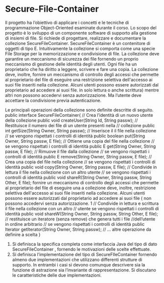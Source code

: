 # Secure-File-Container
Il progetto ha l’obiettivo di applicare i concetti e le tecniche di programmazione Object-Oriented esaminate durante il corso. Lo scopo del progetto è lo sviluppo di un componente software di supporto alla gestione di insiemi di file.
Si richiede di progettare, realizzare e documentare la collezione SecureFileContainer<E>. SecureFileContainer<E> è un contenitore di oggetti di tipo E. Intuitivamente la collezione si comporta come una specie File Storage per la memorizzazione e condivisione di file. La collezione deve garantire un meccanismo di sicurezza dei file fornendo un proprio meccanismo di gestione delle identità degli utenti. Ogni file ha un proprietario che ha diritto a leggere, scrivere e fare una copia. La collezione deve, inoltre, fornire un meccanismo di controllo degli accessi che permette al proprietario del file di eseguire una restrizione selettiva dell'accesso ai suoi file inseriti nella collezione. Alcuni utenti possono essere autorizzati dal proprietario ad accedere ai suoi file.
in solo lettura o anche scrittura) mentre altri non possono accedervi senza autorizzazione.
Ma l’utente deve accettare la condivisione previa autenticazione.
 
Le principali operazioni della collezione sono definite descritte di seguito.
public interface SecureFileContainer<E>{
// Crea l’identità di un nuovo utente della collezione
public void createUser(String Id, String passw);
// Restituisce il numero dei file di un utente presenti nella // collezione
public int getSize(String Owner, String passw);
// Inserisce il il file nella collezione
// se vengono rispettati i controlli di identità
public boolean put(String Owner, String passw, E file); // Ottiene una copia del file nella collezione
// se vengono rispettati i controlli di identità
public E get(String Owner, String passw, E file); // Rimuove il file dalla collezione
// se vengono rispettati i controlli di identità
public E remove(String Owner, String passw, E file); // Crea una copia del file nella collezione
// se vengono rispettati i controlli di identità
public void copy(String Owner, String passw, E file);
// Condivide in lettura il file nella collezione con un altro utente // se vengono rispettati i controlli di identità
public void shareR(String Owner, String passw, String Other, E file);
fornire un meccanismo di controllo degli accessi che permette al proprietario del file di eseguire una
a collezione deve, inoltre,
restrizione selettiva dell'accesso ai suoi file inseriti nella collezione. Alcuni utenti possono essere autorizzati
dal proprietario ad accedere ai suoi file (
non possono
accedervi senza autorizzazione.
1
// Condivide in lettura e scrittura il file nella collezione con un altro // utente se vengono rispettati i controlli di identità
public void shareW(String Owner, String passw, String Other, E file);
// restituisce un iteratore (senza remove) che genera tutti i file //dell’utente in ordine arbitrario
// se vengono rispettati i controlli di identità
public Iterator<E> getIterator(String Owner, String passw);
// ... altre operazione da definire a scelta }
1. Si definisca la specifica completa come interfaccia Java del tipo di dato SecureFileContainer<E> , fornendo le motivazioni delle scelte effettuate.
2. Si definisca l’implementazione del tipo di SecureFIleContainer<E> fornendo almeno due implementazioni che utilizzano differenti strutture di supporto. In entrambi i casi si devono comunque descrivere sia la funzione di astrazione sia l’invariante di rappresentazione. Si discutano le caratteristiche delle due implementazioni.
